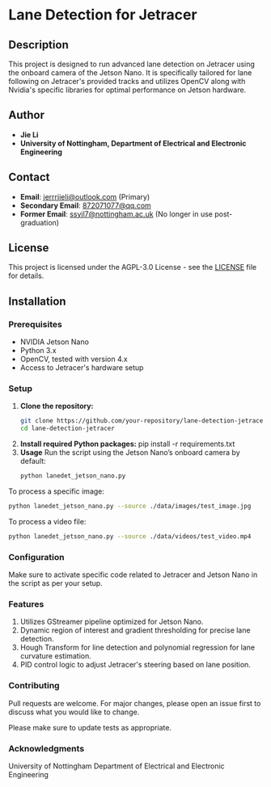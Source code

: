 # Lane Detection for Jetracer

## Description
This project is designed to run advanced lane detection on Jetracer using the onboard camera of the Jetson Nano. It is specifically tailored for lane following on Jetracer's provided tracks and utilizes OpenCV along with Nvidia's specific libraries for optimal performance on Jetson hardware.

## Author
- **Jie Li**
- **University of Nottingham, Department of Electrical and Electronic Engineering**

## Contact
- **Email**: jerrrjieli@outlook.com (Primary)
- **Secondary Email**: 872071077@qq.com
- **Former Email**: ssyjl7@nottingham.ac.uk (No longer in use post-graduation)

## License
This project is licensed under the AGPL-3.0 License - see the [LICENSE](LICENSE) file for details.

## Installation

### Prerequisites
- NVIDIA Jetson Nano
- Python 3.x
- OpenCV, tested with version 4.x
- Access to Jetracer's hardware setup

### Setup
1. **Clone the repository:**
   ```bash
   git clone https://github.com/your-repository/lane-detection-jetracer.git
   cd lane-detection-jetracer
2. **Install required Python packages:**
pip install -r requirements.txt
3. **Usage**
Run the script using the Jetson Nano’s onboard camera by default:
   ```bash
   python lanedet_jetson_nano.py
   ```
To process a specific image:
   ```bash
   python lanedet_jetson_nano.py --source ./data/images/test_image.jpg
   ```
To process a video file:
   ```bash
   python lanedet_jetson_nano.py --source ./data/videos/test_video.mp4
   ```
### Configuration
Make sure to activate specific code related to Jetracer and Jetson Nano in the script as per your setup.

### Features
1. Utilizes GStreamer pipeline optimized for Jetson Nano.
2. Dynamic region of interest and gradient thresholding for precise lane detection.
3. Hough Transform for line detection and polynomial regression for lane curvature estimation.
4. PID control logic to adjust Jetracer's steering based on lane position.


### Contributing
Pull requests are welcome. For major changes, please open an issue first to discuss what you would like to change.

Please make sure to update tests as appropriate.

### Acknowledgments
University of Nottingham
Department of Electrical and Electronic Engineering

